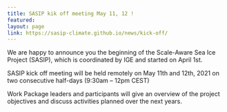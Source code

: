 ```yaml
---
title: SASIP kik off meeting May 11, 12 !
featured:
layout: page
link: https://sasip-climate.github.io/news/kick-off/
---
```


We are happy to announce you the beginning of the Scale-Aware Sea Ice Project (SASIP), which is coordinated by IGE and started on April 1st.  

SASIP kick off meeting will be held remotely on May 11th and 12th, 2021 on two consecutive half-days (9:30am – 12pm CEST)

Work Package leaders and participants will give an overview of the project objectives and discuss activities planned over the next years.
